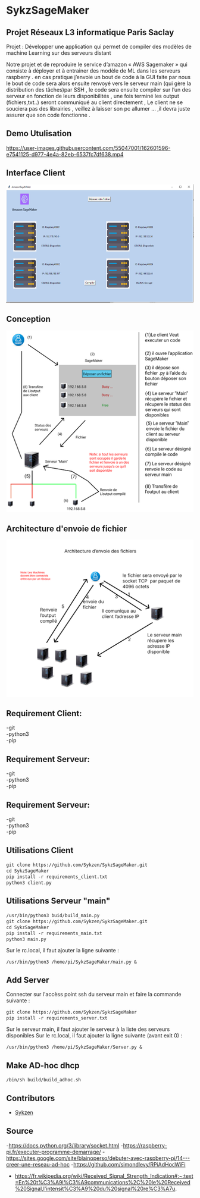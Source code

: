 # SykzSageMaker

## Projet Réseaux L3 informatique Paris Saclay

Projet : Développer une application qui permet de compiler des modèles de machine Learning sur des serveurs distant

Notre projet et de reproduire le service d’amazon « AWS Sagemaker » qui consiste à déployer et à entrainer des modèle de ML dans les serveurs raspberry . en cas pratique j’envoie un bout de code à la GUI faite par nous le bout de code sera alors ensuite renvoyé vers le serveur main (qui gère la distribution des tâches)par SSH , le code sera ensuite compiler sur l’un des serveur en fonction de leurs disponibilités , une fois terminé les output (fichiers,txt..) seront communiqué au client directement ,
Le client ne se souciera pas des librairies , veillez à laisser son pc allumer … ,il devra juste assurer que son code fonctionne
.

## Demo Utulisation

https://user-images.githubusercontent.com/55047001/162601596-e7541125-d977-4e4a-82eb-6537fc7df638.mp4

## Interface Client

![Alt text](static/interface.jpg)

## Conception

![Alt text](static/conception.png)

## Architecture d'envoie de fichier

![Alt text](static/architecture_text.png)

## Requirement Client:

-git </br>
-python3 </br>
-pip

## Requirement Serveur:

-git </br>
-python3 </br>
-pip

## Requirement Serveur:

-git </br>
-python3 </br>
-pip

## Utilisations Client

```
git clone https://github.com/Sykzen/SykzSageMaker.git
cd SykzSageMaker
pip install -r requirements_client.txt
python3 client.py
```

## Utilisations Serveur "main"

```
/usr/bin/python3 buid/build_main.py
git clone https://github.com/Sykzen/SykzSageMaker.git
cd SykzSageMaker
pip install -r requirements_main.txt
python3 main.py
```

Sur le rc.local, il faut ajouter la ligne suivante :

```
/usr/bin/python3 /home/pi/SykzSageMaker/main.py &
```

## Add Server

Connecter sur l'accèss point ssh du serveur main et faire la commande suivante :

```
git clone https://github.com/Sykzen/SykzSageMaker
pip install -r requirements_server.txt
```

Sur le serveur main, il faut ajouter le serveur à la liste des serveurs disponibles
Sur le rc.local, il faut ajouter la ligne suivante (avant exit 0) :

```
/usr/bin/python3 /home/pi/SykzSageMaker/Server.py &
```

## Make AD-hoc dhcp

```
/bin/sh build/build_adhoc.sh
```

## Contributors

- [Sykzen](https://github.com/Sykzen)

## Source

-https://docs.python.org/3/library/socket.html -https://raspberry-pi.fr/executer-programme-demarrage/ -https://sites.google.com/site/blainoperso/debuter-avec-raspberry-pi/14---creer-une-reseau-ad-hoc -https://github.com/simondlevy/RPiAdHocWiFi

- https://fr.wikipedia.org/wiki/Received_Signal_Strength_Indication#:~:text=En%20t%C3%A9l%C3%A9communications%2C%20le%20Received%20Signal,l'intensit%C3%A9%20du%20signal%20re%C3%A7u.
